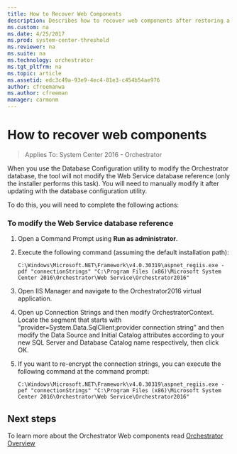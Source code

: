 ```yaml
---
title: How to Recover Web Components
description: Describes how to recover web components after restoring a System Center 2016 - Orchestrator environment.
ms.custom: na
ms.date: 4/25/2017
ms.prod: system-center-threshold
ms.reviewer: na
ms.suite: na
ms.technology: orchestrator
ms.tgt_pltfrm: na
ms.topic: article
ms.assetid: edc3c49a-93e9-4ec4-81e3-c454b54ae976
author: cfreemanwa
ms.author: cfreeman
manager: carmonm
---
```


# How to recover web components

> Applies To: System Center 2016 - Orchestrator

When you use the Database Configuration utility to modify the Orchestrator database, the tool will not modify the Web Service database reference \(only the installer performs this task\). You will need to manually modify it after updating with the database configuration utility.  

To do this, you will need to complete the following actions:  

### To modify the Web Service database reference  

1.  Open a Command Prompt using **Run as administrator**.  
2.  Execute the following command \(assuming the default installation path\):  

    ```  
    C:\Windows\Microsoft.NET\Framework\v4.0.30319\aspnet_regiis.exe -pdf "connectionStrings" "C:\Program Files (x86)\Microsoft System Center 2016\Orchestrator\Web Service\Orchestrator2016"  
    ```  
3.  Open IIS Manager and navigate to the Orchestrator2016 virtual application.  
4.  Open up Connection Strings and then modify OrchestratorContext. Locate the segment that starts with "provider\=System.Data.SqlClient;provider connection string" and then modify the Data Source and Initial Catalog attributes according to your new SQL Server and Database Catalog name respectively, then click OK.  
5.  If you want to re\-encrypt the connection strings, you can execute the following command at the command prompt:  

    ```  
    C:\Windows\Microsoft.NET\Framework\v4.0.30319\aspnet_regiis.exe -pef "connectionStrings" "C:\Program Files (x86)\Microsoft System Center 2016\Orchestrator\Web Service\Orchestrator2016"  
    ```  

## Next steps
To learn more about the Orchestrator Web components read [Orchestrator Overview](learn-about-orchestrator.md)  